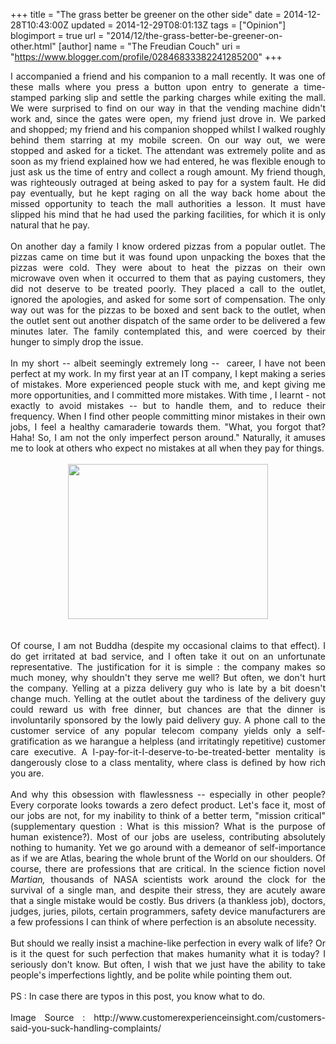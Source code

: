 +++
title = "The grass better be greener on the other side"
date = 2014-12-28T10:43:00Z
updated = 2014-12-29T08:01:13Z
tags = ["Opinion"]
blogimport = true 
url = "2014/12/the-grass-better-be-greener-on-other.html"
[author]
	name = "The Freudian Couch"
	uri = "https://www.blogger.com/profile/02846833382241285200"
+++

<div dir="ltr" style="text-align: left;" trbidi="on">
<div style="text-align: justify;">I accompanied a friend and his companion to a mall recently. It was one of these malls where you press a button upon entry to generate a time-stamped parking slip and settle the parking charges while exiting the mall. We were surprised to find on our way in that the vending machine didn't work and, since the gates were open, my friend just drove in. We parked and shopped; my friend and his companion shopped whilst I walked roughly behind them starring at my mobile screen. On our way out, we were stopped and asked for a ticket. The attendant was extremely polite and as soon as my friend explained how we had entered, he was flexible enough to just ask us the time of entry and collect a rough amount. My friend though, was righteously outraged at being asked to pay for a system fault. He did pay eventually, but he kept raging on all the way back home about the missed opportunity to teach the mall authorities a lesson. It must have slipped his mind that he had used the parking facilities, for which it is only natural that he pay.</div>
<div style="text-align: justify;">
<br></div>
<div style="text-align: justify;">
On another day a family I know ordered pizzas from a popular outlet. The pizzas came on time but it was found upon unpacking the boxes that the pizzas were cold. They were about to heat the pizzas on their own microwave oven when it occurred to them that as paying customers, they did not deserve to be treated poorly. They placed a call to the outlet, ignored the apologies, and asked for some sort of compensation. The only way out was for the pizzas to be boxed and sent back to the outlet, when the outlet sent out another dispatch of the same order to be delivered a few minutes later. The family contemplated this, and were coerced by their hunger to simply drop the issue.<br>
<br>
In my short -- albeit seemingly extremely long -- &nbsp;career, I have not been perfect at my work. In my first year at an IT company, I kept making a series of mistakes. More experienced people stuck with me, and kept giving me more opportunities, and I committed more mistakes. With time , I learnt - not exactly to avoid mistakes -- but to handle them, and to reduce their frequency. When I find other people committing minor mistakes in their own jobs, I feel a healthy camaraderie towards them. "What, you forgot that? Haha! So, I am not the only imperfect person around." Naturally, it amuses me to look at others who expect no mistakes at all when they pay for things.<br>
<br>
<div class="separator" style="clear: both; text-align: center;">
<a href="http://1.bp.blogspot.com/-QwDiR_JgxKI/VKAccqxU33I/AAAAAAAAFvo/0u5wQSsGJI8/s1600/Angry.jpg" imageanchor="1" style="margin-left: 1em; margin-right: 1em;"><img border="0" src="http://1.bp.blogspot.com/-QwDiR_JgxKI/VKAccqxU33I/AAAAAAAAFvo/0u5wQSsGJI8/s1600/Angry.jpg" height="248" width="320"></a></div>
<br>
<br>
Of course, I am not Buddha (despite my occasional claims to that effect). I do get irritated at bad service, and I often take it out on an unfortunate representative. The justification for it is simple : the company makes so much money, why shouldn't they serve me well? But often, we don't hurt the company. Yelling at a pizza delivery guy who is late by a bit doesn't change much. Yelling at the outlet about the tardiness of the delivery guy could reward us with free dinner, but chances are that the dinner is involuntarily sponsored by the lowly paid delivery guy. A phone call to the customer service of any popular telecom company yields only a self-gratification as we harangue a helpless (and irritatingly repetitive) customer care executive. A I-pay-for-it-I-deserve-to-be-treated-better mentality is dangerously close to a class mentality, where class is defined by how rich you are.<br>
<br>
And why this obsession with flawlessness -- especially in other people? Every corporate looks towards a zero defect product. Let's face it, most of our jobs are not, for my inability to think of a better term, "mission critical" (supplementary question : What is this mission? What is the purpose of human existence?). Most of our jobs are useless, contributing absolutely nothing to humanity. Yet we go around with a demeanor of self-importance as if we are Atlas, bearing the whole brunt of the World on our shoulders. Of course, there are professions that are critical. In the science fiction novel <i>Martian, </i>thousands of NASA scientists work around the clock for the survival of a single man, and despite their stress, they are acutely aware that a single mistake would be costly. Bus drivers (a thankless job), doctors, judges, juries, pilots, certain programmers, safety device manufacturers are a few professions I can think of where perfection is an absolute necessity.<br>
<br>
But should we really insist a machine-like perfection in every walk of life? Or is it the quest for such perfection that makes humanity what it is today? I seriously don't know. But often, I wish that we just have the ability to take people's imperfections lightly, and be polite while pointing them out.<br>
<br>
PS : In case there are typos in this post, you know what to do.<br>
<br>
Image Source :&nbsp;http://www.customerexperienceinsight.com/customers-said-you-suck-handling-complaints/</div>
</div>

